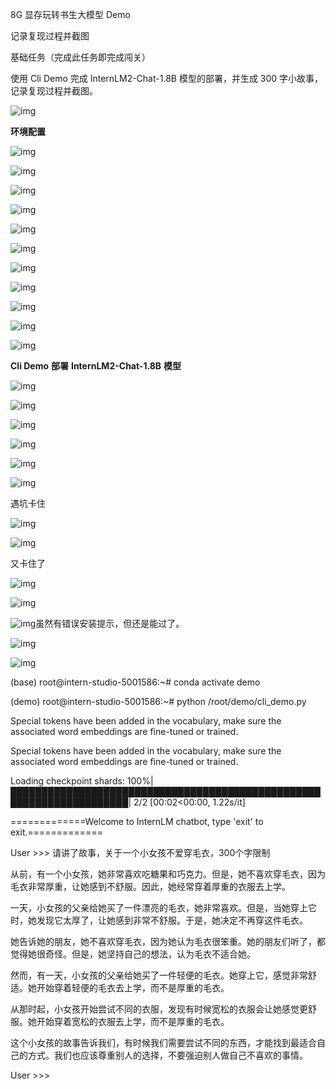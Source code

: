 8G 显存玩转书生大模型 Demo 

记录复现过程并截图

 

基础任务（完成此任务即完成闯关） 

 

使用 Cli Demo 完成 InternLM2-Chat-1.8B 模型的部署，并生成 300 字小故事，记录复现过程并截图。



![img](./image/image002.jpg)

**环境配置**

![img](./image/image004.jpg)

 

![img](./image/image006.jpg)

 

 

![img](./image/image008.jpg)

 

![img](./image/image010.jpg)

 

![img](./image/image012.jpg)

 

![img](./image/image013.png)

 

![img](./image/image014.png)

![img](./image/image015.png)

 

![img](./image/image016.png)

 

![img](./image/image018.jpg)

 

![img](./image/image020.jpg)

 

**Cli Demo** **部署** **InternLM2-Chat-1.8B** **模型**

![img](./image/image021.png)

![img](./image/image022.png)

![img](./image/image024.jpg)

![img](file:///C:\Users\ADMINI~1\AppData\Local\Temp\msohtmlclip1\01\clip_image025.png)

![img](./image/image026.png)

![img](./image/image028.jpg)

遇坑卡住

 

![img](./image/image030.jpg)

![img](file:///C:\Users\ADMINI~1\AppData\Local\Temp\msohtmlclip1\01\clip_image032.jpg)

又卡住了

 

![img](./image/image033.png)

![img](file:///C:\Users\ADMINI~1\AppData\Local\Temp\msohtmlclip1\01\clip_image035.jpg)

![img](./image/image037.jpg)虽然有错误安装提示，但还是能过了。

![img](./image/image039.jpg)

![img](./image/image041.jpg)

 

(base) root@intern-studio-5001586:~# conda activate demo

(demo) root@intern-studio-5001586:~# python /root/demo/cli_demo.py

Special tokens have been added in the vocabulary, make sure the associated word embeddings are fine-tuned or trained.

Special tokens have been added in the vocabulary, make sure the associated word embeddings are fine-tuned or trained.

Loading checkpoint shards: 100%|█████████████████████████████████████████████████████████████████████| 2/2 [00:02<00:00,  1.22s/it]

=============Welcome to InternLM chatbot, type 'exit' to exit.=============

 

User  >>> 请讲了故事，关于一个小女孩不爱穿毛衣，300个字限制

从前，有一个小女孩，她非常喜欢吃糖果和巧克力。但是，她不喜欢穿毛衣，因为毛衣非常厚重，让她感到不舒服。因此，她经常穿着厚重的衣服去上学。

 

一天，小女孩的父亲给她买了一件漂亮的毛衣，她非常喜欢。但是，当她穿上它时，她发现它太厚了，让她感到非常不舒服。于是，她决定不再穿这件毛衣。

 

她告诉她的朋友，她不喜欢穿毛衣，因为她认为毛衣很笨重。她的朋友们听了，都觉得她很奇怪。但是，她坚持自己的想法，认为毛衣不适合她。

 

然而，有一天，小女孩的父亲给她买了一件轻便的毛衣。她穿上它，感觉非常舒适。她开始穿着轻便的毛衣去上学，而不是厚重的毛衣。

 

从那时起，小女孩开始尝试不同的衣服，发现有时候宽松的衣服会让她感觉更舒服。她开始穿着宽松的衣服去上学，而不是厚重的毛衣。

 

这个小女孩的故事告诉我们，有时候我们需要尝试不同的东西，才能找到最适合自己的方式。我们也应该尊重别人的选择，不要强迫别人做自己不喜欢的事情。

User  >>>